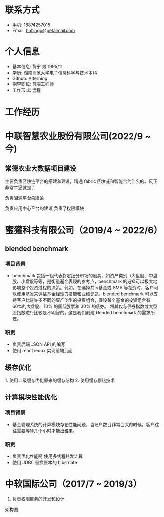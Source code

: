 # 联系方式

- 手机: 18874257015
- Email: hnbingo@petalmail.com

# 个人信息

- 基本信息: 黄宁 男 1995/11
- 学历: 湖南师范大学电子信息科学与技术本科
- Github: [Arterning](https://github.com/Arterning)
- 期望职位: 前端工程师
- 工作形式: 远程

# 工作经历

# 中联智慧农业股份有限公司(2022/9 ~ 今)

## 常德农业大数据项目建设

主要负责区块链平台的搭建和建设，精通 fabric 区块链和智能合约什么的。反正非常牛逼就是了

负责溯源平台的建设

负责应用中心平台的建设 负责了权限模块

# 蜜獾科技有限公司（2019/4 ~ 2022/6）

## blended benchmark

### 项目背景

- benchmark 包括一组代表指定细分市场的股票，如资产类别（大盘股、中盘股、小盘股等等，是衡量基金表现的参考点，benchmark 的选择可以极大地影响整个投资过程的决策。例如，在选择共同基金或 SMA 等投资时，客户可以使用基准来评估基金经理的技能和业绩记录。blended benchmark 可以支持客户比较许多不同的资产类型的投资组合，假设某个基金的投资组合有 60%的大盘股、10% 的国际股票和 30% 的债券。 将其仅与债券指数或大型股指数进行比较是不明智的。这是我们创建 blended benchmark 的需求所在。

### 职责

- 负责后端 JSON API 的编写
- 使用 react redux 实现前端页面

## 缓存优化
<p>
1. 使用二级缓存优化原来的缓存结构
2. 使用缓存预热技术
</p>


## 计算模块性能优化

### 项目背景

- 基金管理系统的计算模块存在性能问题，当账户数目非常巨大的时候，客户往往需要等待几个小时才能出结果。

### 职责

- 负责优化性能啊 使用多线程并发计算
- 使用 JDBC 替换原本的 hibernate

# 中软国际公司（2017/7 ~ 2019/3）
1. 负责权限服务的开发和设计
 
架构图